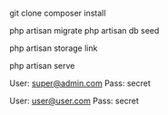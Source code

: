 
git clone 
composer install

php artisan migrate
php artisan db seed

php artisan storage link

php artisan serve 



User: super@admin.com
Pass: secret

User: user@user.com
Pass: secret










